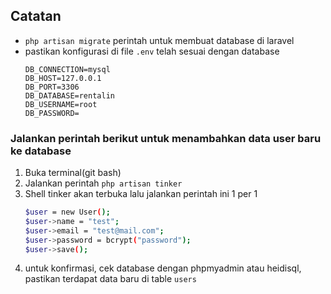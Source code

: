## Catatan

- `php artisan migrate` perintah untuk membuat database di laravel
- pastikan konfigurasi di file `.env` telah sesuai dengan database
  ```
  DB_CONNECTION=mysql
  DB_HOST=127.0.0.1
  DB_PORT=3306
  DB_DATABASE=rentalin
  DB_USERNAME=root
  DB_PASSWORD=
  ```

### Jalankan perintah berikut untuk menambahkan data user baru ke database
1. Buka terminal(git bash)
2. Jalankan perintah `php artisan tinker`
3. Shell tinker akan terbuka lalu jalankan perintah ini 1 per 1
   ```bash
   $user = new User();
   $user->name = "test";
   $user->email = "test@mail.com";
   $user->password = bcrypt("password");
   $user->save();
   ```  
4. untuk konfirmasi, cek database dengan phpmyadmin atau heidisql, pastikan terdapat data baru di table `users`

